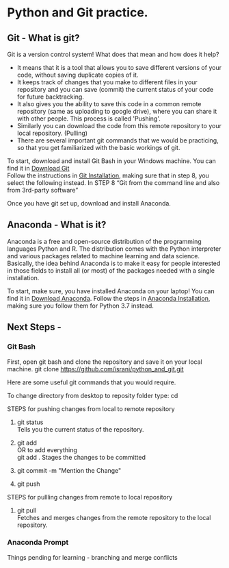 # Python and Git practice.
## Git - What is git?
Git is a version control system! What does that mean and how does it help?  
- It means that it is a tool that allows you to save different versions of your code, without saving duplicate copies of it.  
- It keeps track of changes that you make to different files in your repository and you can save (commit) the current status of your code for future backtracking.  
- It also gives you the ability to save this code in a common remote repository (same as uploading to google drive), where you can share it with other people. This process is called 'Pushing'.  
- Similarly you can download the code from this remote repository to your local repository. (Pulling)  
- There are several important git commands that we would be practicing, so that you get familiarized with the basic workings of git.  

To start, download and install Git Bash in your Windows machine. You can find it in [Download Git](https://git-scm.com/download/win)  
Follow the instructions in [Git Installation](https://www.stanleyulili.com/git/how-to-install-git-bash-on-windows), making sure that in step 8, you select the following instead.
  In STEP 8 “Git from the command line and also from 3rd-party software”  
  
Once you have git set up, download and install Anaconda.

## Anaconda - What is it?  
Anaconda is a free and open-source distribution of the programming languages Python and R. The distribution comes with the Python interpreter and various packages related to machine learning and data science.  
Basically, the idea behind Anaconda is to make it easy for people interested in those fields to install all (or most) of the packages needed with a single installation. 

To start, make sure, you have installed Anaconda on your laptop! You can find it in [Download Anaconda](https://www.anaconda.com/distribution/#download-section). Follow the steps in [Anaconda Installation](https://www.datacamp.com/community/tutorials/installing-anaconda-windows), making sure you follow them for Python 3.7 instead. 

## Next Steps -

### Git Bash

First, open git bash and clone the repository and save it on your local machine.
git clone https://github.com/israni/python_and_git.git

Here are some useful git commands that you would require.

To change directory from desktop to reposity folder type:
cd <Folder Name>

STEPS for pushing changes from local to remote repository
    
1. git status  
Tells you the current status of the repository.

2. git add <Filename>     
   OR to add everything   
   git add .
Stages the changes to be committed
    
3. git commit -m "Mention the Change"

4. git push

STEPS for pullling changes from remote to local repository
    
1. git pull  
Fetches and merges changes from the remote repository to the local repository.

### Anaconda Prompt
    

Things pending for learning - branching and merge conflicts